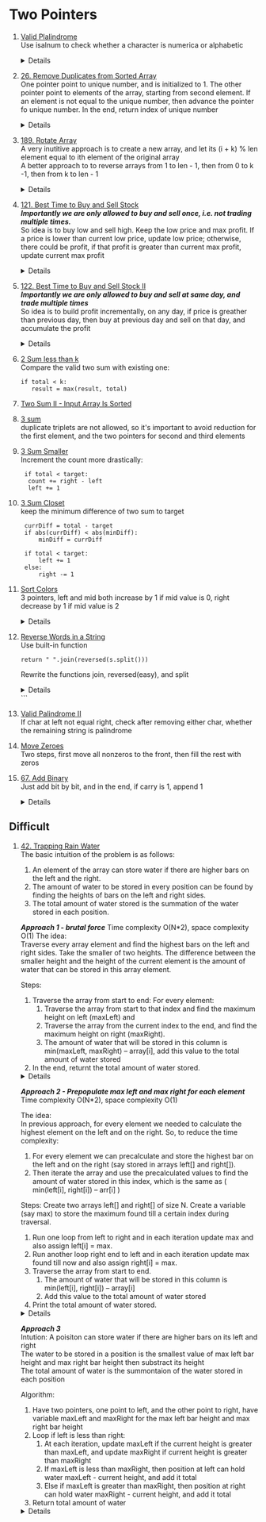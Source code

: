 # Two Pointers
1. [Valid Plalindrome](https://leetcode.com/problems/valid-palindrome)  
   Use isalnum to check whether a character is numerica or alphabetic  
   <details>

   ```python
    def isPalindrome(self, s: str) -> bool:
        left = 0
        right = len(s) - 1
        while left < right:
            while left < right and not s[left].isalnum():
                left += 1

            while left < right and not s[right].isalnum():
                right -= 1

            if s[left].upper() == s[right].upper():
                left += 1
                right -= 1
            else:
                return False

        return True
   ```
   </details>

1. [26. Remove Duplicates from Sorted Array](https://leetcode.com/problems/remove-duplicates-from-sorted-array/)  
   One pointer point to unique number, and is initialized to 1. The other pointer point to elements of the array, starting from second element. If an element is not equal to the unique number, then advance the pointer fo unique number. In the end, return index of unique number  
   <details>

   ```python
    def removeDuplicates(self, nums: List[int]) -> int:
        uniqueNumIdx = 1
        for i in range(1, len(nums)):
            if nums[i] != nums[i - 1]:
                nums[uniqueNumIdx] = nums[i]
                uniqueNumIdx += 1
        
        return uniqueNumIdx
   ```
   </details>

1. [189. Rotate Array](https://leetcode.com/problems/rotate-array)  
   A very inutitive approach is to create a new array, and let its (i + k) % len element equal to ith element of the original array  
   A better approach to to reverse arrays from 1 to len - 1, then from 0 to k -1, then from k to len - 1
   <details>

   ```python
    def rotate(self, nums, k):
        numsCount = len(nums)
        result = [0] * numsCount
        for i in range(numsCount):
            result[(i + k) % numsCount] = nums[i]

        for i in range(numsCount):
            nums[i]  = result[i]
   ```

   ```python
    def rotate(self, nums: List[int], k: int) -> None:
        def reverse(nums, start, end):
            left = start
            right = end
            while left < right:
                nums[left], nums[right] = nums[right], nums[left]
                left += 1
                right -= 1
        k %= len(nums)
        reverse(nums, 0, len(nums) - 1)
        reverse(nums, 0, k - 1)
        reverse(nums, k, len(nums) - 1)
   ```
   </details>
   
1. [121. Best Time to Buy and Sell Stock](https://leetcode.com/problems/best-time-to-buy-and-sell-stock)  
   ***Importantly we are only allowed to buy and sell once, i.e. not trading multiple times.***     
   So idea is to buy low and sell high. Keep the low price and max profit. If a price is lower than current low price, update low price; otherwise, there could be profit, if that profit    is greater than current max profit, update current max profit
   <details>

   ```python
        result = 0
        lowPrice = prices[0]
        for i in range(1, len(prices)):
            if prices[i] < lowPrice:
                lowPrice = prices[i]
            else:
                result = max(result, prices[i] - lowPrice)

        return result
   ```
   </details>
1. [122. Best Time to Buy and Sell Stock II](https://leetcode.com/problems/best-time-to-buy-and-sell-stock-i)  
   ***Importantly we are only allowed to buy and sell at same day, and trade multiple times***       
   So idea is to build profit incrementally, on any day, if price is greather than previous day, then buy at previous day and sell on that day, and accumulate the profit
   <details>

   ```python
    def maxProfit(self, prices: List[int]) -> int:
        result = 0
        for i in range(1, len(prices)):
            potentialProfit = prices[i] - prices[i - 1]
            if potentialProfit > 0:
                result += potentialProfit

        return result
   ```
   </details>
1. [2 Sum less than k](https://leetcode.com/problems/two-sum-less-than-k)  
   Compare the valid two sum with existing one:
   ```
   if total < k:
      result = max(result, total)
   ```
1. [Two Sum II - Input Array Is Sorted](https://leetcode.com/problems/two-sum-ii-input-array-is-sorted)  
1. [3 sum](https://leetcode.com/problems/3sum)  
   duplicate triplets are not allowed, so it's important to avoid reduction for the first element, and the two pointers for second and third elements
1. [3 Sum Smaller](https://leetcode.com/problems/3sum-smaller)  
   Increment the count more drastically:
   ```
    if total < target:
     count += right - left
     left += 1
   ```
1. [3 Sum Closet](https://leetcode.com/problems/3sum-closes)  
   keep the minimum difference of two sum to target
   ```
    currDiff = total - target
    if abs(currDiff) < abs(minDiff):
        minDiff = currDiff

    if total < target:
        left += 1
    else:
        right -= 1
   ```
1. [Sort Colors](https://leetcode.com/problems/sort-colors)  
   3 pointers, left and mid both increase by 1 if mid value is 0, right decrease by 1 if mid value is 2    
   <details>
      
      ```python
       def sortColors(self, nums: List[int]) -> None:
           red = 0
           white = 0
           blue = len(nums) - 1
           while white <= blue:
               if nums[white] == 0:
                   nums[red], nums[white] = nums[white], nums[red]
                   red += 1
                   white += 1
               elif nums[white] == 1:
                   white += 1
               else:
                   nums[white], nums[blue] = nums[blue], nums[white]
                   blue -= 1
      ```
   </details>

1. [Reverse Words in a String](https://leetcode.com/problems/reverse-words-in-a-string)  
   Use built-in function
   ```
   return " ".join(reversed(s.split()))
   ```
   Rewrite the functions join, reversed(easy), and split
   <details>

      ```python
          def join(self, words):
           result = ""
           for i, word in enumerate(words):
               result += (" " if i > 0 else "") + word
           return result
      
              
          def split(self, s):
              words = []
              currWord = ""
              for c in s:
                  if c != " ":
                      currWord += c
                  elif currWord:
                      words.append(currWord)
                      currWord = ""
              
              if currWord:
                  words.append(currWord)
      
              return words
      ```
   </details>
   ```
1. [Valid Palindrome II](https://leetcode.com/problems/valid-palindrome-ii)   
   If char at left not equal right, check after removing either char, whether the remaining string is palindrome
1. [Move Zeroes](https://leetcode.com/problems/move-zeroes)  
   Two steps, first move all nonzeros to the front, then fill the rest with zeros
1. [67. Add Binary](https://leetcode.com/problems/add-binary)    
   Just add bit by bit, and in the end, if carry is 1, append 1       
   <details>
      
      ```python
       def addBinary(self, a: str, b: str) -> str:
           carry = 0
           result = deque()
           i = len(a) - 1
           j = len(b) - 1
           while i >= 0 or j >= 0:
               digit1 = int(a[i]) if i >= 0 else 0
               digit2 = int(b[j]) if j >= 0 else 0
   
               currSum = digit1 + digit2 + carry
               
               result.appendleft(currSum % 2)
               carry = currSum // 2
   
               i -= 1
               j -= 1
   
           if carry == 1:
               result.appendleft(1)
   
           return "".join([str(i) for i in result])
      ```
   </details>
   
## Difficult
1. [42. Trapping Rain Water](https://leetcode.com/problems/trapping-rain-water)  
   The basic intuition of the problem is as follows:  
   1. An element of the array can store water if there are higher bars on the left and the right.   
   1. The amount of water to be stored in every position can be found by finding the heights of bars on the left and right sides.   
   1. The total amount of water stored is the summation of the water stored in each position.  
     
   ***Approach 1 - brutal force***
   Time complexity O(N*2), space complexity O(1)
   The idea:  
   Traverse every array element and find the highest bars on the left and right sides. Take the smaller of two heights. The difference between the smaller          height and the height of the current element is the amount of water that can be stored in this array element.  

   Steps:
   1. Traverse the array from start to end:
      For every element: 
      1. Traverse the array from start to that index and find the maximum height on left (maxLeft) and 
      1. Traverse the array from the current index to the end, and find the maximum height on right (maxRight).
      1. The amount of water that will be stored in this column is min(maxLeft, maxRight) – array[i], add this value to the total amount of water stored
   1. In the end, returnt the total amount of water stored.
   <details>
      
      ```python
       def trap(self, height: List[int]) -> int:
           result = 0
           for i in range(len(height)):
               maxLeft = height[i]
               maxRight = height[i]
               for j in range(0, i):
                   maxLeft = max(maxLeft, height[j])
               
               for j in range(i + 1, len(height)):
                   maxRight = max(maxRight, height[j])
               
               result += min(maxLeft, maxRight) - height[i]
           
           return result
      ```
   </details>  

   ***Approach 2 - Prepopulate max left and max right for each element***
   Time complexity O(N*2), space complexity O(1)  

   The idea:  
   In previous approach, for every element we needed to calculate the highest element on the left and on the right. So, to reduce the time complexity:
   1. For every element we can precalculate and store the highest bar on the left and on the right (say stored in arrays left[] and right[]). 
   1. Then iterate the array and use the precalculated values to find the amount of water stored in this index, which is the same as ( min(left[i], right[i]) – arr[i] )

   Steps:
   Create two arrays left[] and right[] of size N. Create a variable (say max) to store the maximum found till a certain index during traversal.

   1. Run one loop from left to right and in each iteration update max and also assign left[i] = max.  
   1. Run another loop right end to left and in each iteration update max found till now and also assign right[i] = max.  
   1. Traverse the array from start to end.  
      1. The amount of water that will be stored in this column is min(left[i], right[i]) – array[i]  
      1. Add this value to the total amount of water stored  
   1. Print the total amount of water stored.  
   <details>
      
      ```python
       def trap(self, height: List[int]) -> int:
           result = 0
           for i in range(len(height)):
               maxLeft = height[i]
               maxRight = height[i]
               for j in range(0, i):
                   maxLeft = max(maxLeft, height[j])
               
               for j in range(i + 1, len(height)):
                   maxRight = max(maxRight, height[j])
               
               result += min(maxLeft, maxRight) - height[i]
           
           return result
      ```
   </details>  
   
   ***Approach 3***  
   Intution:
   A poisiton can store water if there are higher bars on its left and right  
   The water to be stored in a position is the smallest value of max left bar height and max right bar height then substract its height  
   The total amount of water is the summontaion of the water stored in each position  
   
   Algorithm:
   1. Have two pointers, one point to left, and the other point to right, have variable maxLeft and maxRight for the max left bar height and max right bar height  
   1. Loop if left is less than right:  
      1. At each iteration, update maxLeft if the current height is greater than maxLeft, and update maxRight if current height is greater than maxRight
      1. If maxLeft is less than maxRight, then position at left can hold water maxLeft - current height, and add it total
      1. Else if maxLeft is greater than maxRight, then position at right can hold water maxRight - current height, and add it total
   1. Return total amount of water
   
   <details>
      
      ```python
       def trap(self, height: List[int]) -> int:
           maxLeft = height[
           maxRight = 0
           left = 0
           right = len(height) - 1
           result = 0
           while left < right:
               maxLeft = max(maxLeft, height[left])
               maxRight = max(maxRight, height[right])
               if maxLeft < maxRight:
                   result += maxLeft - height[left]
                   left += 1
               else:
                   result += maxRight - height[right]
                   right -= 1
                   
           return result
      ```
   </details>
   

